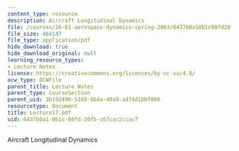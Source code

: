 ```yaml
---
content_type: resource
description: Aircraft Longitudinal Dynamics
file: /courses/16-61-aerospace-dynamics-spring-2003/6437b0a10b1c80fd20fbc67cac2ccac7_Lecture17.pdf
file_size: 464147
file_type: application/pdf
hide_download: true
hide_download_original: null
learning_resource_types:
- Lecture Notes
license: https://creativecommons.org/licenses/by-nc-sa/4.0/
ocw_type: OCWFile
parent_title: Lecture Notes
parent_type: CourseSection
parent_uid: 3b192496-5160-9b4a-40a9-ad74d1bbf866
resourcetype: Document
title: Lecture17.pdf
uid: 6437b0a1-0b1c-80fd-20fb-c67cac2ccac7
---
```

Aircraft Longitudinal Dynamics